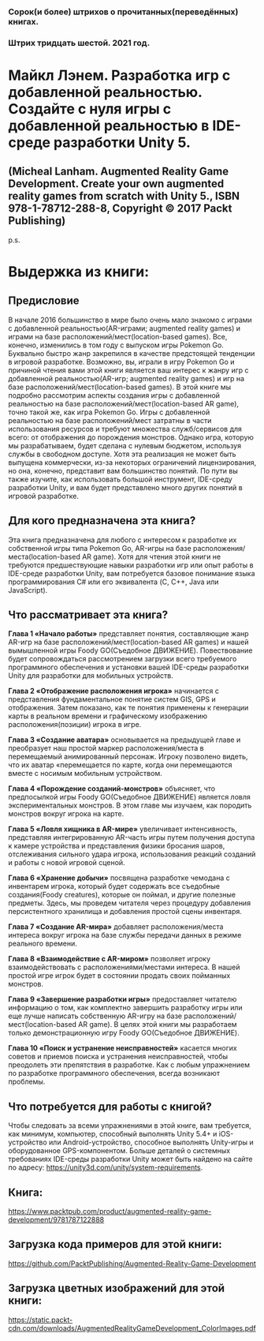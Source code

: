 ### Сорок(и более) штрихов о прочитанных(переведённых) книгах. 
### Штрих тридцать шестой. 2021 год.

# Майкл Лэнем. Разработка игр с добавленной реальностью. Создайте с нуля игры с добавленной реальностью в IDE-среде разработки Unity 5.
## (Micheal Lanham. Augmented Reality Game Development. Create your own augmented reality games from scratch with Unity 5., ISBN 978-1-78712-288-8, Copyright © 2017 Packt Publishing)

p.s.

# Выдержка из книги:

## Предисловие

В начале 2016 большинство в мире было очень мало знакомо с играми с добавленной реальностью(AR-играми; augmented reality games) и играми на базе расположений/мест(location-based games). Все, конечно, изменились в том году с выпуском игры Pokemon Go. Буквально быстро жанр закрепился     в качестве предстоящей тенденции в игровой разработке. Возможно, вы, играли в игру Pokemon Go и причиной чтения вами этой книги является ваш интерес к жанру игр с добавленной реальностью(AR-игр; augmented reality games) и игр на базе расположений/мест(location-based games).
В этой книге мы подробно рассмотрим аспекты создания игры с добавленной реальностью на базе расположений/мест(location-based AR game), точно такой же, как игра Pokemon Go. Игры с добавленной реальностью на базе расположений/мест затратны в части использования ресурсов и требуют множества служб/сервисов для всего: от отображения до порождения монстров. Однако игра, которую мы разрабатываем, будет сделана с нулевым бюджетом, используя службы в свободном доступе. Хотя эта реализация не может быть выпущена коммерчески, из-за некоторых ограничений лицензирования, но она, конечно, представит вам большинство понятий. По пути вы также изучите, как использовать большой инструмент, IDE-среду разработки Unity, и вам будет представлено много других понятий в игровой разработке.

## Для кого предназначена эта книга?

Эта книга предназначена для любого с интересом к разработке их собственной игры типа Pokemon Go, AR-игры на базе расположения/места(location-based AR game). Хотя для чтения этой книги не требуются  предшествующие навыки разработки игр или опыт работы в IDE-среде разработки Unity, вам потребуется базовое понимание языка программирования C# или его эквивалента (C, C++, Java или JavaScript).

## Что рассматривает эта книга?

**Глава 1 «Начало работы»** представляет понятия, составляющие жанр AR-игр на базе расположений/мест(location-based AR games) и нашей вымышленной игры Foody GO(Съедобное ДВИЖЕНИЕ). Повествование будет сопровождаться рассмотрением загрузки всего требуемого программного обеспечения и установки вашей IDE-среды разработки Unity для разработки для мобильных устройств.

**Глава 2 «Отображение расположения игрока»** начинается с представления фундаментальное понятие систем GIS, GPS и отображения. Затем показано, как те понятия применены к генерации карты в реальном времени и графическому изображению расположения(позиции) игрока в игре.

**Глава 3 «Создание аватара»** основывается на предыдущей главе и преобразует наш простой маркер расположения/места в перемещаемый анимированный персонаж. Игроку позволено видеть, что их аватар «перемещается по карте, когда они перемещаются вместе с носимым мобильным устройством.

**Глава 4 «Порождение созданий-монстров»** объясняет, что предпосылкой игры Foody GO(Съедобное ДВИЖЕНИЕ) является ловля экспериментальных монстров. В этом главе мы изучаем, как породить монстров вокруг игрока на карте.

**Глава 5 «Ловля хищника в AR-мире»** увеличивает интенсивность, представляя интегрированную AR-часть игры путем получения доступа к камере устройства и представления физики бросания шаров, отслеживания сильного удара игрока, использования реакций созданий и работы с новой игровой сценой.

**Глава 6 «Хранение добычи»** посвящена разработке чемодана с инвентарем игрока, который будет содержать все съедобные создания(Foody creatures), которые он поймал, и другие полезные предметы. Здесь, мы проведем  читателя через процедуру добавления персистентного хранилища и добавления простой сцены инвентаря.

**Глава 7 «Создание AR-мира»** добавляет расположения/места интереса вокруг игрока на базе службы передачи данных в режиме реального времени.

**Глава 8 «Взаимодействие с AR-миром»** позволяет игроку взаимодействовать с расположениями/местами интереса. В нашей простой игре игрок будет в состоянии продать своих пойманных монстров.

**Глава 9 «Завершение разработки игры»** предоставляет читателю информацию о том, как комплектно завершить разработку игры или еще лучше написать собственную AR-игру на базе расположений/мест(location-based AR game). В целях этой книги мы разработаем только демонстрационную игру Foody GO(Съедобное ДВИЖЕНИЕ).

**Глава 10 «Поиск и устранение неисправностей»** касается многих советов и приемов поиска и устранения неисправностей, чтобы преодолеть эти препятствия в разработке. Как с любым упражнением по разработке программного обеспечения, всегда возникают проблемы.

## Что потребуется для работы с книгой?

Чтобы следовать за всеми упражнениями в этой книге, вам требуется, как минимум, компьютер, способный выполнять Unity 5.4+ и iOS-устройство или Android-устройство, способное выполнять Unity-игры и оборудованное GPS-компонентом.
Больше деталей о системных требованиях IDE-среды разработки Unity может быть найдено на сайте по адресу: https://unity3d.com/unity/system-requirements.

## Книга:
https://www.packtpub.com/product/augmented-reality-game-development/9781787122888

## Загрузка кода примеров для этой книги:
https://github.com/PacktPublishing/Augmented-Reality-Game-Development

## Загрузка цветных изображений для этой книги:
https://static.packt-cdn.com/downloads/AugmentedRealityGameDevelopment_ColorImages.pdf


